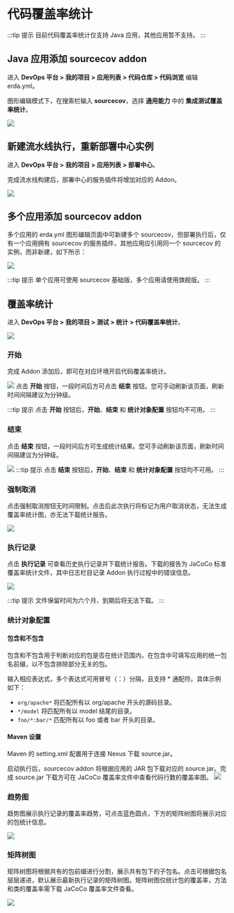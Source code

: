 # 代码覆盖率统计

:::tip 提示
目前代码覆盖率统计仅支持 Java 应用，其他应用暂不支持。
:::

## Java 应用添加 sourcecov addon

进入 **DevOps 平台 > 我的项目 > 应用列表 > 代码仓库 > 代码浏览** 编辑 erda.yml。

图形编辑模式下，在搜索栏输入 **sourcecov**，选择 **通用能力** 中的 **集成测试覆盖率统计**。

![](http://terminus-paas.oss-cn-hangzhou.aliyuncs.com/paas-doc/2021/11/09/550b4db1-ed29-4aa6-b0a3-b43bb21d0297.png)

## 新建流水线执行，重新部署中心实例

进入 **DevOps 平台 > 我的项目 > 应用列表 > 部署中心**。

完成流水线构建后，部署中心的服务插件将增加对应的 Addon。

![](http://terminus-paas.oss-cn-hangzhou.aliyuncs.com/paas-doc/2021/11/09/c7c60a6b-888f-4912-a7a5-1a97f65ecc81.png)

## 多个应用添加 sourcecov addon

多个应用的 erda.yml 图形编辑页面中可新建多个 sourcecov，但部署执行后，仅有一个应用拥有 sourcecov 的服务插件，其他应用应引用同一个 sourcecov 的实例，而非新建，如下所示：

![](http://terminus-paas.oss-cn-hangzhou.aliyuncs.com/paas-doc/2021/11/09/65496d7b-a6ac-4787-8d28-63f633b9aec0.png)

:::tip 提示
单个应用可使用 sourcecov 基础版，多个应用请使用旗舰版。
:::

## 覆盖率统计
进入 **DevOps 平台 > 我的项目 > 测试 > 统计 > 代码覆盖率统计**。

![](http://terminus-paas.oss-cn-hangzhou.aliyuncs.com/paas-doc/2021/11/09/7cd2e1f1-2bda-45c6-bc95-0be6098b4249.png)

### 开始
完成 Addon 添加后，即可在对应环境开启代码覆盖率统计。

![](http://terminus-paas.oss-cn-hangzhou.aliyuncs.com/paas-doc/2021/11/09/d4c4dfa2-1873-44ee-8997-eb98f97e2261.png)
点击 **开始** 按钮，一段时间后方可点击 **结束** 按钮。您可手动刷新该页面，刷新时间间隔建议为分钟级。

:::tip 提示
点击 **开始** 按钮后，**开始**、**结束** 和 **统计对象配置** 按钮均不可用。
:::

### 结束

点击 **结束** 按钮，一段时间后方可生成统计结果。您可手动刷新该页面，刷新时间间隔建议为分钟级。

![](http://terminus-paas.oss-cn-hangzhou.aliyuncs.com/paas-doc/2021/11/09/06116819-be86-4e3b-9fd0-e9adda24b7aa.png)
:::tip 提示
点击 **结束** 按钮后，**开始**、**结束** 和 **统计对象配置** 按钮均不可用。
:::

### 强制取消
点击强制取消按钮无时间限制。点击后此次执行将标记为用户取消状态，无法生成覆盖率统计图，亦无法下载统计报告。

![](http://terminus-paas.oss-cn-hangzhou.aliyuncs.com/paas-doc/2021/11/09/be01ec4c-e888-446c-855a-22b29715f9de.png)

### 执行记录

点击 **执行记录** 可查看历史执行记录并下载统计报告。下载的报告为 JaCoCo 标准覆盖率统计文件，其中日志栏目记录 Addon 执行过程中的错误信息。

![](http://terminus-paas.oss-cn-hangzhou.aliyuncs.com/paas-doc/2021/11/09/eecd0bea-8da8-4b6a-a33e-87af6891c654.png)

:::tip 提示
文件保留时间为六个月，到期后将无法下载。
:::

### 统计对象配置

#### 包含和不包含
包含和不包含用于判断对应的包是否在统计范围内，在包含中可填写应用的统一包名前缀，以不包含排除部分无关的包。

输入相应表达式，多个表达式可用冒号（：）分隔，且支持 * 通配符。具体示例如下：

* `org/apache*` 将匹配所有以 org/apache 开头的源码目录。    
* `*/model` 将匹配所有以 model 结尾的目录。    
* `foo/*:bar/*` 匹配所有以 foo 或者 bar 开头的目录。

#### Maven 设置
Maven 的 setting.xml 配置用于连接 Nexus 下载 source.jar。

启动执行后，sourcecov addon 将根据应用的 JAR 包下载对应的 source.jar。完成 source.jar 下载方可在 JaCoCo 覆盖率文件中查看代码行数的覆盖率图。
![](http://terminus-paas.oss-cn-hangzhou.aliyuncs.com/paas-doc/2021/11/09/ab43b556-e912-48ee-9d17-3bb4ca2f3605.png)

### 趋势图

趋势图展示执行记录的覆盖率趋势，可点击蓝色圆点，下方的矩阵树图将展示对应的包统计信息。

![](http://terminus-paas.oss-cn-hangzhou.aliyuncs.com/paas-doc/2021/11/09/8a8d79ea-dc2b-4a85-b4a6-d0340157a46c.png)


### 矩阵树图

矩阵树图将根据共有的包前缀进行分割，展示共有包下的子包名。点击可根据包名层层递进，默认展示最新执行记录的矩阵树图。矩阵树图仅统计包的覆盖率，方法和类的覆盖率需下载 JaCoCo 覆盖率文件查看。

![](http://terminus-paas.oss-cn-hangzhou.aliyuncs.com/paas-doc/2021/11/09/653929d6-cd0b-48ca-98b0-1323da1016e9.png)

